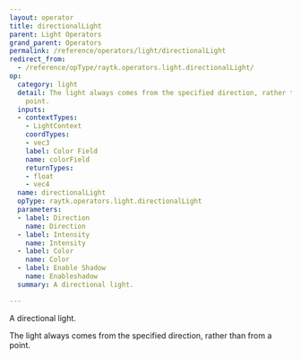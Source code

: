 ```yaml
---
layout: operator
title: directionalLight
parent: Light Operators
grand_parent: Operators
permalink: /reference/operators/light/directionalLight
redirect_from:
  - /reference/opType/raytk.operators.light.directionalLight/
op:
  category: light
  detail: The light always comes from the specified direction, rather than from a
    point.
  inputs:
  - contextTypes:
    - LightContext
    coordTypes:
    - vec3
    label: Color Field
    name: colorField
    returnTypes:
    - float
    - vec4
  name: directionalLight
  opType: raytk.operators.light.directionalLight
  parameters:
  - label: Direction
    name: Direction
  - label: Intensity
    name: Intensity
  - label: Color
    name: Color
  - label: Enable Shadow
    name: Enableshadow
  summary: A directional light.

---
```



A directional light.

The light always comes from the specified direction, rather than from a point.